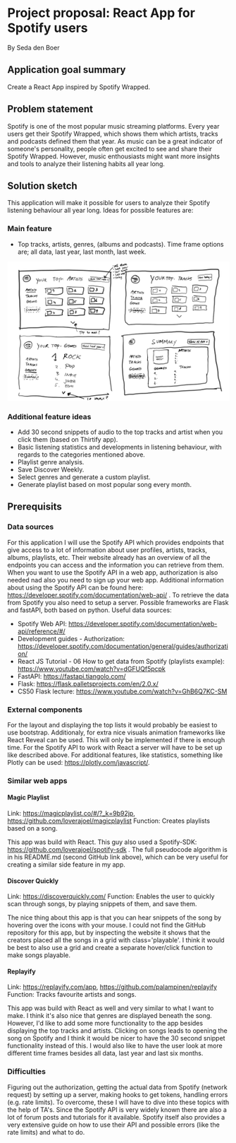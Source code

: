 

# Project proposal: React App for Spotify users
By Seda den Boer

## Application goal summary
Create a React App inspired by Spotify Wrapped.

## Problem statement
Spotify is one of the most popular music streaming platforms. Every year users get their Spotify Wrapped, which shows them which artists, tracks and podcasts defined them that year. As music can be a great indicator of someone's personality, people often get excited to see and share their Spotify Wrapped. However, music enthousiasts might want more insights and tools to analyze their listening habits all year long. 

## Solution sketch
This application will make it possible for users to analyze their Spotify listening behaviour all year long. Ideas for possible features are:

### Main feature
* Top tracks, artists, genres, (albums and podcasts). Time frame options are; all data, last year, last month, last week.

![App Screenshot](doc/base_sketch.jpg)


### Additional feature ideas
* Add 30 second snippets of audio to the top tracks and artist when you click them (based on Thirtify app).
* Basic listening statistics and developments in listening behaviour, with regards to the categories mentioned above.
* Playlist genre analysis.
* Save Discover Weekly.
* Select genres and generate a custom playlist.
* Generate playlist based on most popular song every month.

## Prerequisits
### Data sources
For this application I will use the Spotify API which provides endpoints that give access to a lot of information about user profiles, artists, tracks, albums, playlists, etc. Their website already has an overview of all the endpoints you can access and the information you can retrieve from them. When you want to use the Spotify API in a web app, authorization is also needed nad also you need to sign up your web app. Additional information about using the Spotify API can be found here: https://developer.spotify.com/documentation/web-api/ . To retrieve the data from Spotify you also need to setup a server. Possible frameworks are Flask and fastAPI, both based on python.
Useful data sources:
* Spotify Web API: https://developer.spotify.com/documentation/web-api/reference/#/
* Development guides - Authorization: https://developer.spotify.com/documentation/general/guides/authorization/
* React JS Tutorial - 06 How to get data from Spotify (playlists example): https://www.youtube.com/watch?v=dGFUQf5pcpk
* FastAPI: https://fastapi.tiangolo.com/
* Flask: https://flask.palletsprojects.com/en/2.0.x/
* CS50 Flask lecture: https://www.youtube.com/watch?v=GhB6Q7KC-SM

### External components
For the layout and displaying the top lists it would probably be easiest to use bootstrap. Additionaly, for extra nice visuals animation frameworks like React Reveal can be used. This will only be implemented if there is enough time. For the Spotify API to work with React a server will have to be set up like described above. For additional features, like statistics, something like Plotly can be used: https://plotly.com/javascript/.


### Similar web apps

#### Magic Playlist
Link: https://magicplaylist.co/#/?_k=9b92jp, https://github.com/loverajoel/magicplaylist
Function: Creates playlists based on a song.

This app was build with React. This guy also used a Spotify-SDK: https://github.com/loverajoel/spotify-sdk . The full pseudocode algorithm is in his README.md (second GitHub link above), which can be very useful for creating a similar side feature in my app. 

#### Discover Quickly
Link: https://discoverquickly.com/
Function: Enables the user to quickly scan through songs, by playing snippets of them, and save them.

The nice thing about this app is that you can hear snippets of the song by hovering over the icons with your mouse. I could not find the GitHub repository for this app, but by inspecting the website it shows that the creators placed all the songs in a grid with class='playable'. I think it would be best to also use a grid and create a separate hover/click function to make songs playable.

#### Replayify
Link: https://replayify.com/app, https://github.com/palampinen/replayify
Function: Tracks favourite artists and songs.

This app was build with React as well and very similar to what I want to make. I think it's also nice that genres are displayed beneath the song. However, I'd like to add some more functionality to the app besides displaying the top tracks and artists. Clicking on songs leads to opening the song on Spotify and I think it would be nicer to have the 30 second snippet functionality instead of this. I would also like to have the user look at more different time frames besides all data, last year and last six months. 


### Difficulties
Figuring out the authorization, getting the actual data from Spotify (network request) by setting up a server, making hooks to get tokens, handling errors (e.g. rate limits). To overcome, these I will have to dive into these topics with the help of TA's. Since the Spotify API is very widely known there are also a lot of forum posts and tutorials for it available. Spotify itself also provides a very extensive guide on how to use their API and possible errors (like the rate limits) and what to do.
